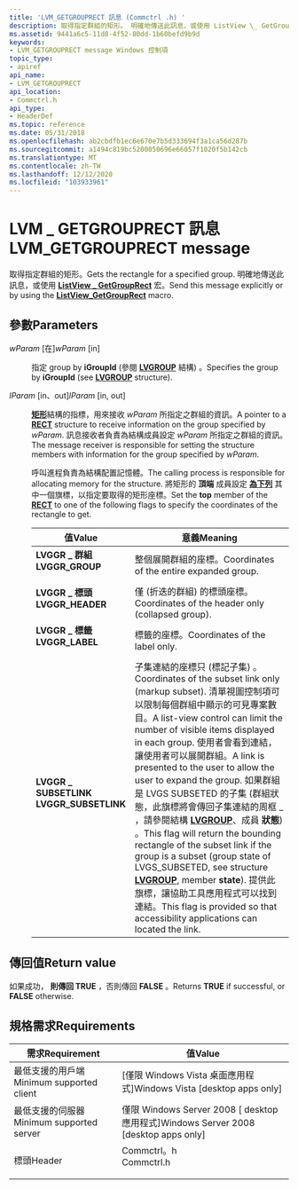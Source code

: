 ```yaml
---
title: 'LVM_GETGROUPRECT 訊息 (Commctrl .h) '
description: 取得指定群組的矩形。 明確地傳送此訊息，或使用 ListView \_ GetGroupRect 宏。
ms.assetid: 9441a6c5-11d8-4f52-80dd-1b60befd9b9d
keywords:
- LVM_GETGROUPRECT message Windows 控制項
topic_type:
- apiref
api_name:
- LVM_GETGROUPRECT
api_location:
- Commctrl.h
api_type:
- HeaderDef
ms.topic: reference
ms.date: 05/31/2018
ms.openlocfilehash: ab2cbdfb1ec6e670e7b5d333694f3a1ca56d287b
ms.sourcegitcommit: a1494c819bc5200050696e66057f1020f5b142cb
ms.translationtype: MT
ms.contentlocale: zh-TW
ms.lasthandoff: 12/12/2020
ms.locfileid: "103933961"
---
```

# <a name="lvm_getgrouprect-message"></a><span data-ttu-id="3d1d4-105">LVM \_ GETGROUPRECT 訊息</span><span class="sxs-lookup"><span data-stu-id="3d1d4-105">LVM\_GETGROUPRECT message</span></span>

<span data-ttu-id="3d1d4-106">取得指定群組的矩形。</span><span class="sxs-lookup"><span data-stu-id="3d1d4-106">Gets the rectangle for a specified group.</span></span> <span data-ttu-id="3d1d4-107">明確地傳送此訊息，或使用 [**ListView \_ GetGroupRect**](/windows/desktop/api/Commctrl/nf-commctrl-listview_getgrouprect) 宏。</span><span class="sxs-lookup"><span data-stu-id="3d1d4-107">Send this message explicitly or by using the [**ListView\_GetGroupRect**](/windows/desktop/api/Commctrl/nf-commctrl-listview_getgrouprect) macro.</span></span>

## <a name="parameters"></a><span data-ttu-id="3d1d4-108">參數</span><span class="sxs-lookup"><span data-stu-id="3d1d4-108">Parameters</span></span>

<dl> <dt>

<span data-ttu-id="3d1d4-109">*wParam* \[在\]</span><span class="sxs-lookup"><span data-stu-id="3d1d4-109">*wParam* \[in\]</span></span>
</dt> <dd>

<span data-ttu-id="3d1d4-110">指定 group by **iGroupId** (參閱 [**LVGROUP**](/windows/win32/api/commctrl/ns-commctrl-lvgroup) 結構) 。</span><span class="sxs-lookup"><span data-stu-id="3d1d4-110">Specifies the group by **iGroupId** (see [**LVGROUP**](/windows/win32/api/commctrl/ns-commctrl-lvgroup) structure).</span></span>

</dd> <dt>

<span data-ttu-id="3d1d4-111">*lParam* \[in、out\]</span><span class="sxs-lookup"><span data-stu-id="3d1d4-111">*lParam* \[in, out\]</span></span>
</dt> <dd>

<span data-ttu-id="3d1d4-112">[**矩形**](/previous-versions//dd162897(v=vs.85))結構的指標，用來接收 *wParam* 所指定之群組的資訊。</span><span class="sxs-lookup"><span data-stu-id="3d1d4-112">A pointer to a [**RECT**](/previous-versions//dd162897(v=vs.85)) structure to receive information on the group specified by *wParam*.</span></span> <span data-ttu-id="3d1d4-113">訊息接收者負責為結構成員設定 *wParam* 所指定之群組的資訊。</span><span class="sxs-lookup"><span data-stu-id="3d1d4-113">The message receiver is responsible for setting the structure members with information for the group specified by *wParam*.</span></span>

<span data-ttu-id="3d1d4-114">呼叫進程負責為結構配置記憶體。</span><span class="sxs-lookup"><span data-stu-id="3d1d4-114">The calling process is responsible for allocating memory for the structure.</span></span> <span data-ttu-id="3d1d4-115">將矩形的 **頂端** 成員設定 [**為下列**](/previous-versions//dd162897(v=vs.85)) 其中一個旗標，以指定要取得的矩形座標。</span><span class="sxs-lookup"><span data-stu-id="3d1d4-115">Set the **top** member of the [**RECT**](/previous-versions//dd162897(v=vs.85)) to one of the following flags to specify the coordinates of the rectangle to get.</span></span>



| <span data-ttu-id="3d1d4-116">值</span><span class="sxs-lookup"><span data-stu-id="3d1d4-116">Value</span></span>                                                                                                                                                                  | <span data-ttu-id="3d1d4-117">意義</span><span class="sxs-lookup"><span data-stu-id="3d1d4-117">Meaning</span></span>                                                                                                                                                                                                                                                                                                                                                                                                                                                                                        |
|------------------------------------------------------------------------------------------------------------------------------------------------------------------------|------------------------------------------------------------------------------------------------------------------------------------------------------------------------------------------------------------------------------------------------------------------------------------------------------------------------------------------------------------------------------------------------------------------------------------------------------------------------------------------------|
| <span id="LVGGR_GROUP"></span><span id="lvggr_group"></span><dl> <span data-ttu-id="3d1d4-118"><dt>**LVGGR \_ 群組**</dt></span><span class="sxs-lookup"><span data-stu-id="3d1d4-118"><dt>**LVGGR\_GROUP**</dt></span></span> </dl>                | <span data-ttu-id="3d1d4-119">整個展開群組的座標。</span><span class="sxs-lookup"><span data-stu-id="3d1d4-119">Coordinates of the entire expanded group.</span></span><br/>                                                                                                                                                                                                                                                                                                                                                                                                                                           |
| <span id="LVGGR_HEADER"></span><span id="lvggr_header"></span><dl> <span data-ttu-id="3d1d4-120"><dt>**LVGGR \_ 標頭**</dt></span><span class="sxs-lookup"><span data-stu-id="3d1d4-120"><dt>**LVGGR\_HEADER**</dt></span></span> </dl>             | <span data-ttu-id="3d1d4-121">僅 (折迭的群組) 的標頭座標。</span><span class="sxs-lookup"><span data-stu-id="3d1d4-121">Coordinates of the header only (collapsed group).</span></span><br/>                                                                                                                                                                                                                                                                                                                                                                                                                                   |
| <span id="LVGGR_LABEL"></span><span id="lvggr_label"></span><dl> <span data-ttu-id="3d1d4-122"><dt>**LVGGR \_ 標籤**</dt></span><span class="sxs-lookup"><span data-stu-id="3d1d4-122"><dt>**LVGGR\_LABEL**</dt></span></span> </dl>                | <span data-ttu-id="3d1d4-123">標籤的座標。</span><span class="sxs-lookup"><span data-stu-id="3d1d4-123">Coordinates of the label only.</span></span><br/>                                                                                                                                                                                                                                                                                                                                                                                                                                                      |
| <span id="LVGGR_SUBSETLINK"></span><span id="lvggr_subsetlink"></span><dl> <span data-ttu-id="3d1d4-124"><dt>**LVGGR \_ SUBSETLINK**</dt></span><span class="sxs-lookup"><span data-stu-id="3d1d4-124"><dt>**LVGGR\_SUBSETLINK**</dt></span></span> </dl> | <span data-ttu-id="3d1d4-125">子集連結的座標只 (標記子集) 。</span><span class="sxs-lookup"><span data-stu-id="3d1d4-125">Coordinates of the subset link only (markup subset).</span></span> <span data-ttu-id="3d1d4-126">清單視圖控制項可以限制每個群組中顯示的可見專案數目。</span><span class="sxs-lookup"><span data-stu-id="3d1d4-126">A list-view control can limit the number of visible items displayed in each group.</span></span> <span data-ttu-id="3d1d4-127">使用者會看到連結，讓使用者可以展開群組。</span><span class="sxs-lookup"><span data-stu-id="3d1d4-127">A link is presented to the user to allow the user to expand the group.</span></span> <span data-ttu-id="3d1d4-128">如果群組是 LVGS SUBSETED 的子集 (群組狀態，此旗標將會傳回子集連結的周框 \_ ，請參閱結構 [**LVGROUP**](/windows/win32/api/commctrl/ns-commctrl-lvgroup)、成員 **狀態**) 。</span><span class="sxs-lookup"><span data-stu-id="3d1d4-128">This flag will return the bounding rectangle of the subset link if the group is a subset (group state of LVGS\_SUBSETED, see structure [**LVGROUP**](/windows/win32/api/commctrl/ns-commctrl-lvgroup), member **state**).</span></span> <span data-ttu-id="3d1d4-129">提供此旗標，讓協助工具應用程式可以找到連結。</span><span class="sxs-lookup"><span data-stu-id="3d1d4-129">This flag is provided so that accessibility applications can located the link.</span></span><br/> |



 

</dd> </dl>

## <a name="return-value"></a><span data-ttu-id="3d1d4-130">傳回值</span><span class="sxs-lookup"><span data-stu-id="3d1d4-130">Return value</span></span>

<span data-ttu-id="3d1d4-131">如果成功， **則傳回 TRUE** ，否則傳回 **FALSE** 。</span><span class="sxs-lookup"><span data-stu-id="3d1d4-131">Returns **TRUE** if successful, or **FALSE** otherwise.</span></span>

## <a name="requirements"></a><span data-ttu-id="3d1d4-132">規格需求</span><span class="sxs-lookup"><span data-stu-id="3d1d4-132">Requirements</span></span>



| <span data-ttu-id="3d1d4-133">需求</span><span class="sxs-lookup"><span data-stu-id="3d1d4-133">Requirement</span></span> | <span data-ttu-id="3d1d4-134">值</span><span class="sxs-lookup"><span data-stu-id="3d1d4-134">Value</span></span> |
|-------------------------------------|---------------------------------------------------------------------------------------|
| <span data-ttu-id="3d1d4-135">最低支援的用戶端</span><span class="sxs-lookup"><span data-stu-id="3d1d4-135">Minimum supported client</span></span><br/> | <span data-ttu-id="3d1d4-136">\[僅限 Windows Vista 桌面應用程式\]</span><span class="sxs-lookup"><span data-stu-id="3d1d4-136">Windows Vista \[desktop apps only\]</span></span><br/>                                        |
| <span data-ttu-id="3d1d4-137">最低支援的伺服器</span><span class="sxs-lookup"><span data-stu-id="3d1d4-137">Minimum supported server</span></span><br/> | <span data-ttu-id="3d1d4-138">僅限 Windows Server 2008 \[ desktop 應用程式\]</span><span class="sxs-lookup"><span data-stu-id="3d1d4-138">Windows Server 2008 \[desktop apps only\]</span></span><br/>                                  |
| <span data-ttu-id="3d1d4-139">標頭</span><span class="sxs-lookup"><span data-stu-id="3d1d4-139">Header</span></span><br/>                   | <dl> <span data-ttu-id="3d1d4-140"><dt>Commctrl。h</dt></span><span class="sxs-lookup"><span data-stu-id="3d1d4-140"><dt>Commctrl.h</dt></span></span> </dl> |



 

